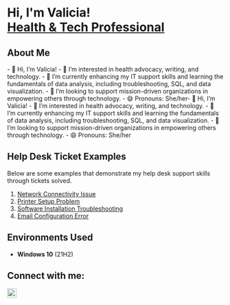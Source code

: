 <h1>Hi, I'm Valicia! <br/><a href="https://www.linkedin.com/in/vbfrance/">Health & Tech Professional</a></h1>

<h2>About Me</h2>
- 👋 Hi, I’m Valicia!
- 👀 I’m interested in health advocacy, writing, and technology.
- 🌱 I’m currently enhancing my IT support skills and learning the fundamentals of data analysis, including troubleshooting, SQL, and data visualization.
- 💞️ I’m looking to support mission-driven organizations in empowering others through technology.
- 😄 Pronouns: She/her- 👋 Hi, I’m Valicia!
- 👀 I’m interested in health advocacy, writing, and technology.
- 🌱 I’m currently enhancing my IT support skills and learning the fundamentals of data analysis, including troubleshooting, SQL, and data visualization.
- 💞️ I’m looking to support mission-driven organizations in empowering others through technology.
- 😄 Pronouns: She/her
<br />

<h2>Help Desk Ticket Examples</h2>
Below are some examples that demonstrate my help desk support skills through tickets solved.

1. [Network Connectivity Issue](./network-issue.docx)
2. [Printer Setup Problem](./printer-setup.docx)
3. [Software Installation Troubleshooting](./software-install.docx)
4. [Email Configuration Error](./email-config.docx)

<h2>Environments Used </h2>

- <b>Windows 10</b> (21H2)

<h2>Connect with me:</h2>

[<img align="left" alt="JoshMadakor | LinkedIn" width="22px" src="https://cdn.jsdelivr.net/npm/simple-icons@v3/icons/linkedin.svg" />][linkedin]

[linkedin]: https://linkedin.com/in/vbfrance

<!--
 ```diff
- text in red
+ text in green
! text in orange
# text in gray
@@ text in purple (and bold)@@
```
--!>

<!--
**vbfrance/vbrance** is a ✨ _special_ ✨ repository because its `README.md` (this file) appears on your GitHub profile.

Here are some ideas to get you started:

- 🔭 I’m currently working on ...
- 🌱 I’m currently learning ...
- 👯 I’m looking to collaborate on ...
- 🤔 I’m looking for help with ...
- 💬 Ask me about ...
- 📫 How to reach me: ...
- 😄 Pronouns: ...
- ⚡ Fun fact: ...
-->
